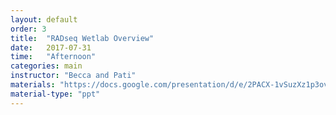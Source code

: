 ```yaml
---
layout: default
order: 3
title:  "RADseq Wetlab Overview"
date:   2017-07-31
time:   "Afternoon"
categories: main
instructor: "Becca and Pati"
materials: "https://docs.google.com/presentation/d/e/2PACX-1vSuzXz1p3ovM2qeZsR_PZwAgv3yFdMia1_G165WgipS_2mZbJr_sPbnptCd7abxQXSmhhHnnK0VJmCR/pub?start=false&loop=false&delayms=60000"
material-type: "ppt"
---
```


